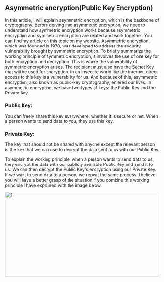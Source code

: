 ## Asymmetric encryption(Public Key Encryption)
In this article, I will explain asymmetric encryption, which is the backbone of cryptography. Before delving into asymmetric encryption, we need to understand how symmetric encryption works because asymmetric encryption and symmetric encryption are related and work together. You can find my article on this topic on my website. Asymmetric encryption, which was founded in 1970, was developed to address the security vulnerability brought by symmetric encryption. To briefly summarize the working principle of symmetric encryption, it involves the use of one key for both encryption and decryption. This is where the vulnerability of symmetric encryption arises. The recipient must also have the Secret Key that will be used for encryption. In an insecure world like the internet, direct access to this key is a vulnerability for us. And because of this, asymmetric encryption, also known as public-key cryptography, entered our lives. In asymmetric encryption, we have two types of keys: the Public Key and the Private Key.

### Public Key:
You can freely share this key everywhere, whether it is secure or not. When a person wants to send data to you, they use this key.
### Private Key: 
The key that should not be shared with anyone except the relevant person is the key that we can use to decrypt the data sent to us with our Public Key.

To explain the working principle, when a person wants to send data to us, they encrypt the data with our publicly available Public Key and send it to us. We can then decrypt the Public Key's encryption using our Private Key. If we want to send data to a person, we repeat the same process. I believe you will have a better grasp of the situation if you combine this working principle I have explained with the image below.

<img width="500" height="277" alt="1" src="https://github.com/user-attachments/assets/e7d372d8-492e-429a-8565-757c27dfdaae" />


